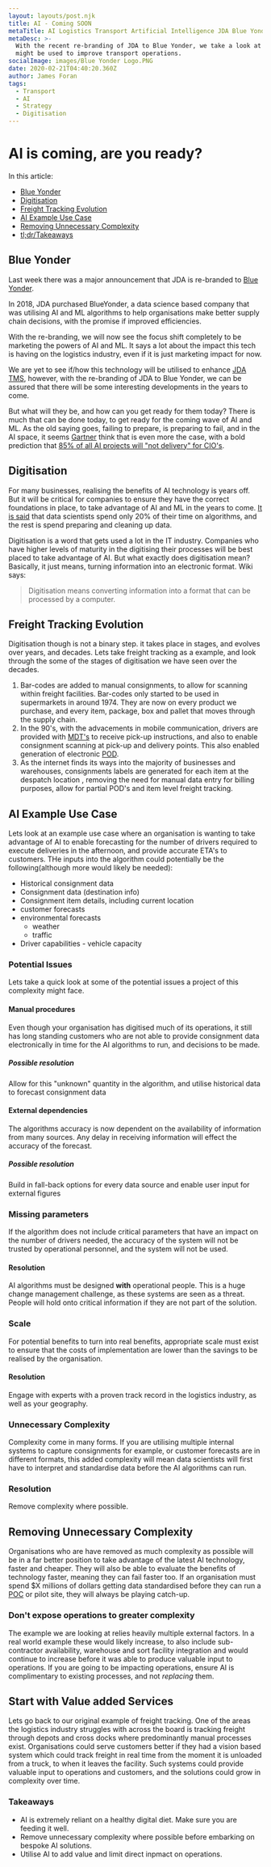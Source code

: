 ```yaml
---
layout: layouts/post.njk
title: AI - Coming SOON
metaTitle: AI Logistics Transport Artificial Intelligence JDA Blue Yonder
metaDesc: >-
  With the recent re-branding of JDA to Blue Yonder, we take a look at how AI
  might be used to improve transport operations.
socialImage: images/Blue Yonder Logo.PNG
date: 2020-02-21T04:40:20.360Z
author: James Foran
tags:
  - Transport
  - AI
  - Strategy
  - Digitisation
---
```

# AI is coming, are you ready?

In this article:
- [Blue Yonder](#heading-blue-yonder)
- [Digitisation](#heading-digitisation)
- [Freight Tracking Evolution](#heading-freight-tracking-evolution)
- [AI Example Use Case](#heading-ai-example-use-case)
- [Removing Unnecessary Complexity](#heading-removing-unnecessary-complexity)
- [tl;dr/Takeaways](#heading-takeaways)

## Blue Yonder

Last week there was a major announcement that JDA is re-branded to [Blue Yonder](https://blueyonder.com/).

In 2018, JDA purchased BlueYonder, a data science based company that was utilising AI and ML algorithms to help organisations make better supply chain decisions, with the promise if improved efficiencies.

With the re-branding, we will now see the focus shift completely to be marketing the powers of AI and ML. It says a lot about the impact this tech is having on the logistics industry, even if it is just marketing impact for now.

We are yet to see if/how this technology will be utilised to enhance [JDA TMS](https://french.jda.com/solutions/detail/transportation-management), however, with the re-branding of JDA to Blue Yonder, we can be assured that there will be some interesting developments in the years to come. 

But what will they be, and how can you get ready for them today? There is much that can be done today, to get ready for the coming wave of AI and ML. As the old saying goes, failing to prepare, is preparing to fail, and in the AI space, it seems [Gartner](https://www.gartner.com/en) think that is even more the case, with a bold prediction that [85% of all AI projects will "not delivery" for CIO's](https://www.bmc.com/blogs/cio-ai-artificial-intelligence/).

## Digitisation

For many businesses, realising the benefits of AI technology is years off. But it will be critical for companies to ensure they have the correct foundations in place, to take advantage of AI and ML in the years to come. [It is said](https://towardsdatascience.com/data-scientist-the-dirtiest-job-of-the-21st-century-7f0c8215e845) that data scientists spend only 20% of their time on algorithms, and the rest is spend preparing and cleaning up data.

Digitisation is a word that gets used a lot in the IT industry. Companies who have higher levels of maturity in the digitising their processes will be best placed to take advantage of AI. But what exactly does digitisation mean? Basically, it just means, turning information into an electronic format. Wiki says:

> Digitisation means converting information into a format that can be processed by a computer.

## Freight Tracking Evolution

Digitisation though is not a binary step. it takes place in stages, and evolves over years, and decades. Lets take freight tracking as a example, and look through the some of the stages of digitisation we have seen over the decades.

1. Bar-codes are added to manual consignments, to allow for scanning within freight facilities. Bar-codes only started to be used in supermarkets in around 1974. They are now on every product we purchase, and every item, package, box and pallet that moves through the supply chain. 
2. In the 90's, with the advacements in mobile communication, drivers are provided with [MDT's](https://en.wikipedia.org/wiki/Mobile_data_terminal "Mobile Data Terminal") to receive pick-up instructions, and also to enable consignment scanning at pick-up and delivery points. This also enabled generation of electronic [POD](https://en.wikipedia.org/wiki/Proof_of_delivery "Proof Of Delivery").
3. As the internet finds its ways into the majority of businesses and warehouses, consignments labels are generated for each item at the despatch location , removing the need for manual data entry for billing purposes, allow for partial POD's and item level freight tracking.

## AI Example Use Case

Lets look at an example use case where an organisation is wanting to take advantage of AI to enable forecasting for the number of drivers required to execute deliveries in the afternoon, and provide accurate ETA's to customers. THe inputs into the algorithm could potentially be the following(although more would likely be needed):

* Historical consignment data
* Consignment data (destination info)
* Consignment item details, including current location
* customer forecasts
* environmental forecasts 		
  * weather
  * traffic
* Driver capabilities - vehicle capacity

### Potential Issues

Lets take a quick look at some of the potential issues a project of this complexity might face.

#### Manual procedures
Even though your organisation has digitised much of its operations, it still has long standing customers who are not able to provide consignment data electronically in time for the AI algorithms to run, and decisions to be made.

##### Possible resolution

Allow for this "unknown" quantity in the algorithm, and utilise historical data to forecast consignment data

#### External dependencies

The algorithms accuracy is now dependent on the availability of information from many sources. Any delay in receiving information will effect the accuracy of the forecast.
##### Possible resolution

Build in fall-back options for every data source and enable user input for external figures
                                                                                                                                   
### Missing parameters
If the algorithm does not include critical parameters that have an impact on the number of drivers needed, the accuracy of the system will not be trusted by operational personnel, and the system will not be used.
#### Resolution

AI algorithms must be designed **with** operational people. This is a huge change management challenge, as these systems are seen as a threat. People will hold onto critical information if they are not part of the solution. 
### Scale
For potential benefits to turn into real benefits, appropriate scale must exist to ensure that the costs of implementation are lower than the savings to be realised by the organisation.
#### Resolution
Engage with experts with a proven track record in the logistics industry, as well as your geography.

### Unnecessary Complexity
Complexity come in many forms. If you are utilising multiple internal systems to capture consignments for example, or customer forecasts are in different formats, this added complexity will mean data scientists will first have to interpret and standardise data before the AI algorithms can run.
### Resolution
 Remove complexity where possible.

## Removing Unnecessary Complexity

Organisations who are have removed as much complexity as possible will be in a far better position to take advantage of the latest AI technology, faster and cheaper. They will also be able to evaluate the benefits of technology faster, meaning they can fail faster too.  If an organisation must spend $X millions of dollars getting data standardised before they can run a [POC](https://en.wikipedia.org/wiki/Proof_of_concept "Proof of Concept") or pilot site, they will always be playing catch-up. 

### Don't expose operations to greater complexity

The example we are looking at relies heavily multiple external factors. In a real world example these would likely increase, to also include sub-contractor availability, warehouse and sort facility integration and would continue to increase before it was able to produce valuable input to operations. If you are going to be impacting operations, ensure AI is complimentary to existing processes, and not *replacing* them. 

## Start with Value added Services

Lets go back to our original example of freight tracking. One of the areas the logistics industry struggles with across the board is tracking freight through depots and cross docks where predominantly manual processes exist. Organisations could serve customers better if they had a vision based system which could track freight in real time from the moment it is unloaded from a truck, to when it leaves the facility. Such systems could provide valuable input to operations and customers, and the solutions could grow in complexity over time. 

### Takeaways

* AI is extremely reliant on a healthy digital diet. Make sure you are feeding it well.
* Remove unnecessary complexity where possible before embarking on bespoke AI solutions.
* Utilise AI to add value and limit direct inpmact on operations.
